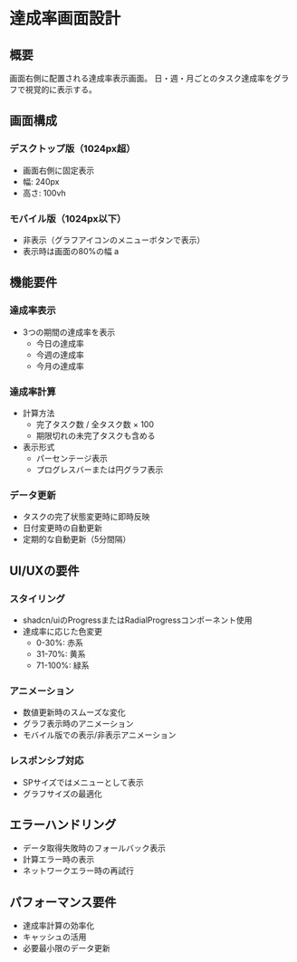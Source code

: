 # 達成率画面設計

## 概要
画面右側に配置される達成率表示画面。
日・週・月ごとのタスク達成率をグラフで視覚的に表示する。

## 画面構成
### デスクトップ版（1024px超）
- 画面右側に固定表示
- 幅: 240px
- 高さ: 100vh

### モバイル版（1024px以下）
- 非表示（グラフアイコンのメニューボタンで表示）
- 表示時は画面の80%の幅
a
## 機能要件
### 達成率表示
- 3つの期間の達成率を表示
  - 今日の達成率
  - 今週の達成率
  - 今月の達成率

### 達成率計算
- 計算方法
  - 完了タスク数 / 全タスク数 × 100
  - 期限切れの未完了タスクも含める
- 表示形式
  - パーセンテージ表示
  - プログレスバーまたは円グラフ表示

### データ更新
- タスクの完了状態変更時に即時反映
- 日付変更時の自動更新
- 定期的な自動更新（5分間隔）

## UI/UXの要件
### スタイリング
- shadcn/uiのProgressまたはRadialProgressコンポーネント使用
- 達成率に応じた色変更
  - 0-30%: 赤系
  - 31-70%: 黄系
  - 71-100%: 緑系

### アニメーション
- 数値更新時のスムーズな変化
- グラフ表示時のアニメーション
- モバイル版での表示/非表示アニメーション

### レスポンシブ対応
- SPサイズではメニューとして表示
- グラフサイズの最適化

## エラーハンドリング
- データ取得失敗時のフォールバック表示
- 計算エラー時の表示
- ネットワークエラー時の再試行

## パフォーマンス要件
- 達成率計算の効率化
- キャッシュの活用
- 必要最小限のデータ更新
